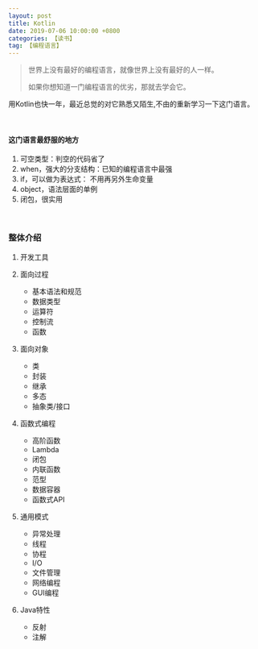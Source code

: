 ```yaml
---
layout: post
title: Kotlin
date: 2019-07-06 10:00:00 +0800
categories: 【读书】
tag: 【编程语言】
---
```


> 世界上没有最好的编程语言，就像世界上没有最好的人一样。
>
> 如果你想知道一门编程语言的优劣，那就去学会它。
> 

用Kotlin也快一年，最近总觉的对它熟悉又陌生,不由的重新学习一下这门语言。

&emsp;
#### 这门语言最舒服的地方

1. 可空类型：判空的代码省了
2. when，强大的分支结构：已知的编程语言中最强
3. if，可以做为表达式： 不用再另外生命变量
4. object，语法层面的单例
5. 闭包，很实用

&emsp;
### 整体介绍

1. 开发工具

2. 面向过程
	- 基本语法和规范
	- 数据类型
	- 运算符
	- 控制流
	- 函数

3. 面向对象
	- 类
	- 封装
	- 继承
	- 多态
	- 抽象类/接口

4. 函数式编程
	- 高阶函数
	- Lambda
	- 闭包
	- 内联函数
	- 范型
	- 数据容器
	- 函数式API

5. 通用模式
	- 异常处理
	- 线程
	- 协程
	- I/O
	- 文件管理
	- 网络编程
	- GUI编程

6. Java特性
	- 反射
	- 注解








